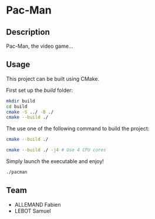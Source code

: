 # Pac-Man

## Description

Pac-Man, the video game...

## Usage

This project can be built using CMake.  

First set up the *build* folder:
```bash
mkdir build
cd build
cmake -S ../ -B ./
cmake --build ./
```
The use one of the following command to build the project:
```bash
cmake --build ./
```
```bash
cmake --build ./ -j4 # Use 4 CPU cores
```
Simply launch the executable and enjoy!
```bash
./pacman
```
## Team
- ALLEMAND Fabien
- LEBOT Samuel